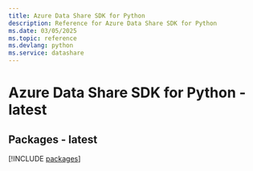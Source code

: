 ```yaml
---
title: Azure Data Share SDK for Python
description: Reference for Azure Data Share SDK for Python
ms.date: 03/05/2025
ms.topic: reference
ms.devlang: python
ms.service: datashare
---
```

# Azure Data Share SDK for Python - latest
## Packages - latest
[!INCLUDE [packages](data-share-index.md)]
